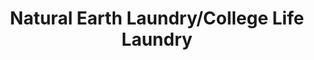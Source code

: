 ---
title: "Natural Earth Laundry/College Life Laundry"
url: /charlottesville/natural-earth-laundry-college-life-laundry/
shop: laundry
---